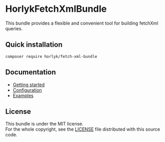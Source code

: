 HorlykFetchXmlBundle
====================

This bundle provides a flexible and convenient tool for building fetchXml queries.

Quick installation
-------------------

```console
composer require horlyk/fetch-xml-bundle
```
Documentation
-------------

* [Getting started](/src/Resources/doc/index.md)
* [Configuration](/src/Resources/doc/configuration.md)
* [Examples](/src/Resources/doc/examples.md)

License
-------

This bundle is under the MIT license.  
For the whole copyright, see the [LICENSE](LICENSE) file distributed with this source code.
